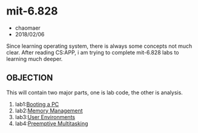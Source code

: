 # mit-6.828

* chaomaer
* 2018/02/06

Since learning operating system, there is always some concepts not much clear. After reading CS:APP, i am trying to complete mit-6.828 labs to learning much deeper.

## OBJECTION

This will contain two major parts, one is lab code, the other is analysis.

1. lab1:[Booting a PC]()
2. lab2:[Memory Management]()
3. lab3:[User Environments]()
4. lab4:[Preemptive Multitasking]()
